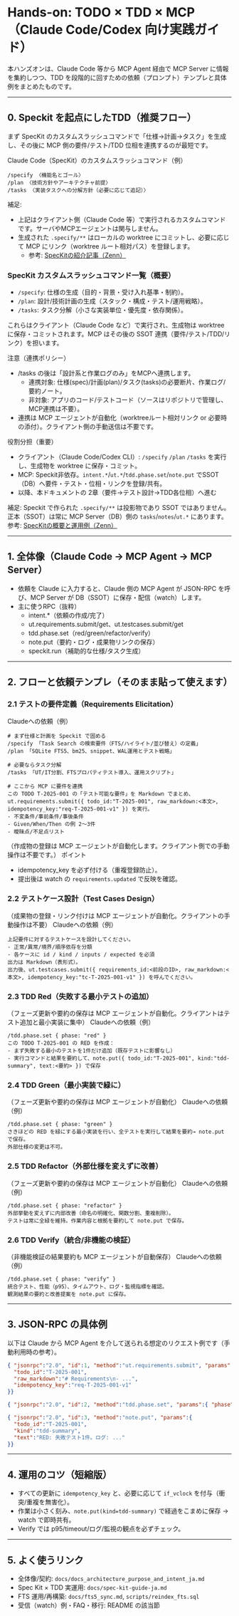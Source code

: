 # Hands-on: TODO × TDD × MCP（Claude Code/Codex 向け実践ガイド）

本ハンズオンは、Claude Code 等から MCP Agent 経由で MCP Server に情報を集約しつつ、TDD を段階的に回すための依頼（プロンプト）テンプレと具体例をまとめたものです。

---

## 0. Speckit を起点にしたTDD（推奨フロー）

まず SpecKit のカスタムスラッシュコマンドで「仕様→計画→タスク」を生成し、その後に MCP 側の要件/テスト/TDD 位相を連携するのが最短です。

Claude Code（SpecKit）のカスタムスラッシュコマンド（例）
```
/specify 〈機能名とゴール〉
/plan 〈技術方針やアーキテクチャ前提〉
/tasks 〈実装タスクへの分解方針（必要に応じて追記）〉
```
補足:
- 上記はクライアント側（Claude Code 等）で実行されるカスタムコマンドです。サーバやMCPエージェントは関与しません。
- 生成された `.specify/**` はローカルの worktree にコミットし、必要に応じて MCP にリンク（worktree ルート相対パス）を登録します。
  - 参考: [SpecKitの紹介記事（Zenn）](https://zenn.dev/acntechjp/articles/1d35658b0114b6)

### SpecKit カスタムスラッシュコマンド一覧（概要）

- `/specify`: 仕様の生成（目的・背景・受け入れ基準・制約）。
- `/plan`: 設計/技術計画の生成（スタック・構成・テスト/運用戦略）。
- `/tasks`: タスク分解（小さな実装単位・優先度・依存関係）。

これらはクライアント（Claude Code など）で実行され、生成物は worktree に保存・コミットされます。MCP はその後の SSOT 連携（要件/テスト/TDD/リンク）を担います。

注意（連携ポリシー）
- /tasks の後は「設計系と作業ログのみ」をMCPへ連携します。
  - 連携対象: 仕様(spec)/計画(plan)/タスク(tasks)の必要断片、作業ログ/要約ノート。
  - 非対象: アプリのコード/テストコード（ソースはリポジトリで管理し、MCP連携は不要）。
- 連携は MCP エージェントが自動化（worktreeルート相対リンク or 必要時の添付）。クライアント側の手動送信は不要です。

役割分担（重要）
- クライアント（Claude Code/Codex CLI）: `/specify` `/plan` `/tasks` を実行し、生成物を worktree に保存・コミット。
- MCP: Speckit非依存。`intent.*`/`ut.*`/`tdd.phase.set`/`note.put` でSSOT（DB）へ要件・テスト・位相・リンクを登録/共有。
- 以降、本ドキュメントの 2章（要件→テスト設計→TDD各位相）へ進む

補足: Speckit で作られた `.specify/**` は投影物であり SSOT ではありません。正本（SSOT）は常に MCP Server（DB）側の `tasks`/`notes`/`ut.*` にあります。
参考: [SpecKitの概要と運用例（Zenn）](https://zenn.dev/acntechjp/articles/1d35658b0114b6)

---

## 1. 全体像（Claude Code → MCP Agent → MCP Server）
- 依頼を Claude に入力すると、Claude 側の MCP Agent が JSON-RPC を呼び、MCP Server が DB（SSOT）に保存・配信（watch）します。
- 主に使うRPC（抜粋）
  - intent.*（依頼の作成/完了）
  - ut.requirements.submit/get、ut.testcases.submit/get
  - tdd.phase.set（red/green/refactor/verify）
  - note.put（要約・ログ・成果物リンクの保存）
  - speckit.run（補助的な仕様/タスク生成）

---

## 2. フローと依頼テンプレ（そのまま貼って使えます）

### 2.1 テストの要件定義（Requirements Elicitation）
Claudeへの依頼（例）
```
# まず仕様と計画を Speckit で固める
/specify 「Task Search の検索要件（FTS/ハイライト/並び替え）の定義」
/plan 「SQLite FTS5、bm25、snippet、WAL運用とテスト戦略」

# 必要ならタスク分解
/tasks 「UT/IT分割、FTSプロパティテスト導入、運用スクリプト」

# ここから MCP に要件を連携
この TODO T-2025-001 の「テスト可能な要件」を Markdown でまとめ、
ut.requirements.submit({ todo_id:"T-2025-001", raw_markdown:<本文>, idempotency_key:"req-T-2025-001-v1" }) を実行。
- 不変条件/事前条件/事後条件
- Given/When/Then の例 2〜3件
- 曖昧点/不足点リスト
```

（作成物の登録は MCP エージェントが自動化します。クライアント側での手動操作は不要です。）
ポイント
- idempotency_key を必ず付ける（重複登録防止）。
- 提出後は watch の `requirements.updated` で反映を確認。

### 2.2 テストケース設計（Test Cases Design）
（成果物の登録・リンク付けは MCP エージェントが自動化。クライアントの手動操作は不要）
Claudeへの依頼（例）
```
上記要件に対するテストケースを設計してください。
- 正常/異常/境界/順序依存を分類
- 各ケースに id / kind / inputs / expected を必須
出力は Markdown（表形式）。
出力後、ut.testcases.submit({ requirements_id:<前段のID>, raw_markdown:<本文>, idempotency_key:"tc-T-2025-001-v1" }) を呼んでください。
```

### 2.3 TDD Red（失敗する最小テストの追加）
（フェーズ更新や要約の保存は MCP エージェントが自動化。クライアントはテスト追加と最小実装に集中）
Claudeへの依頼（例）
```
/tdd.phase.set { phase: "red" }
この TODO T-2025-001 の RED を作成：
- まず失敗する最小のテストを1件だけ追加（既存テストに影響なし）
- 実行コマンドと結果を要約して、note.put({ todo_id:"T-2025-001", kind:"tdd-summary", text:<要約> }) で保存
```

### 2.4 TDD Green（最小実装で緑に）
（フェーズ更新や要約の保存は MCP エージェントが自動化）
Claudeへの依頼（例）
```
/tdd.phase.set { phase: "green" }
さきほどの RED を緑にする最小実装を行い、全テストを実行して結果を要約→ note.put で保存。
外部仕様の変更は不可。
```

### 2.5 TDD Refactor（外部仕様を変えずに改善）
（フェーズ更新や要約の保存は MCP エージェントが自動化）
Claudeへの依頼（例）
```
/tdd.phase.set { phase: "refactor" }
外部挙動を変えずに内部改善（命名の明確化、関数分割、重複削除）。
テストは常に全緑を維持。作業内容と根拠を要約して note.put で保存。
```

### 2.6 TDD Verify（統合/非機能の検証）
（非機能検証の結果要約も MCP エージェントが自動保存）
Claudeへの依頼（例）
```
/tdd.phase.set { phase: "verify" }
統合テスト、性能（p95）、タイムアウト、ログ・監視指標を確認。
観測結果の要約と改善提案を note.put に保存。
```

---

## 3. JSON-RPC の具体例
以下は Claude から MCP Agent を介して送られる想定のリクエスト例です（手動利用時の参考）。
```json
{ "jsonrpc":"2.0", "id":1, "method":"ut.requirements.submit", "params":{
  "todo_id":"T-2025-001",
  "raw_markdown":"# Requirements\n- ...",
  "idempotency_key":"req-T-2025-001-v1"
}}
```
```json
{ "jsonrpc":"2.0", "id":2, "method":"tdd.phase.set", "params":{ "phase":"red" } }
```
```json
{ "jsonrpc":"2.0", "id":3, "method":"note.put", "params":{
  "todo_id":"T-2025-001",
  "kind":"tdd-summary",
  "text":"RED: 失敗テスト1件。ログ: ..."
}}
```

---

## 4. 運用のコツ（短縮版）
- すべての更新に `idempotency_key` と、必要に応じて `if_vclock` を付与（衝突/重複を無害化）。
- 作業は小さく刻み、`note.put(kind=tdd-summary)` で経過をこまめに保存 → watch で即時共有。
- Verify では p95/timeout/ログ/監視の観点を必ずチェック。

---

## 5. よく使うリンク
- 全体像/契約: `docs/docs_architecture_purpose_and_intent_ja.md`
- Spec Kit × TDD 実運用: `docs/spec-kit-guide-ja.md`
- FTS 運用/再構築: `docs/fts5_sync.md`, `scripts/reindex_fts.sql`
- 受信（watch）例・FAQ・移行: README の該当節

